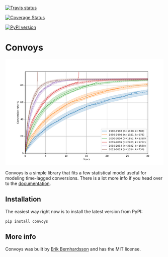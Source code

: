 [![Travis status](https://img.shields.io/travis/better/convoys/master.svg?style=flat)](https://travis-ci.org/better/convoys)

[![Coverage Status](https://img.shields.io/coveralls/better/convoys/master.svg?style=flat)](https://coveralls.io/github/better/convoys?branch=master)

[![PyPI version](https://img.shields.io/pypi/v/convoys.svg?style=flat)](https://pypi.org/project/convoys/)

Convoys
=======

![pic](docs/images/dob-violations-combined.png)

Convoys is a simple library that fits a few statistical model useful for modeling time-lagged conversions.
There is a lot more info if you head over to the  [documentation](https://better.engineering/convoys/).

Installation
------------

The easiest way right now is to install the latest version from PyPI:

```
pip install convoys
```

More info
---------

Convoys was built by [Erik Bernhardsson](https://github.com/erikbern) and has the MIT license.
